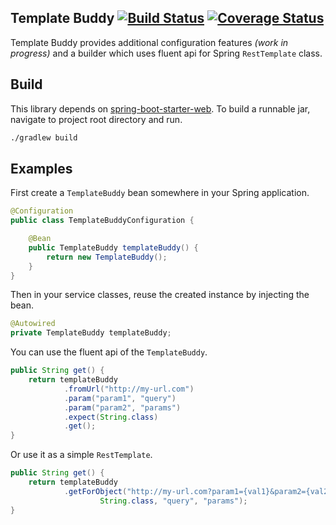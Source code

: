 ## Template Buddy [![Build Status](https://travis-ci.org/Edvinas01/template-buddy.svg?branch=master)](https://travis-ci.org/Edvinas01/template-buddy) [![Coverage Status](https://coveralls.io/repos/github/Edvinas01/template-buddy/badge.svg?branch=master)](https://coveralls.io/github/Edvinas01/template-buddy?branch=master)
Template Buddy provides additional configuration features _(work in progress)_ and a builder which uses fluent api for Spring `RestTemplate` class.

## Build
This library depends on [spring-boot-starter-web](https://mvnrepository.com/artifact/org.springframework.boot/spring-boot-starter-web).
To build a runnable jar, navigate to project root directory and run.
```bash
./gradlew build
```

## Examples
First create a `TemplateBuddy` bean somewhere in your Spring application.
```java
@Configuration
public class TemplateBuddyConfiguration {

    @Bean
    public TemplateBuddy templateBuddy() {
        return new TemplateBuddy();
    }
}
```

Then in your service classes, reuse the created instance by injecting the bean.
```java
@Autowired
private TemplateBuddy templateBuddy;
```

You can use the fluent api of the `TemplateBuddy`.
```java
public String get() {
    return templateBuddy
            .fromUrl("http://my-url.com")
            .param("param1", "query")
            .param("param2", "params")
            .expect(String.class)
            .get();
}
```

Or use it as a simple `RestTemplate`.
```java
public String get() {
    return templateBuddy
            .getForObject("http://my-url.com?param1={val1}&param2={val2}",
                    String.class, "query", "params");
}
```